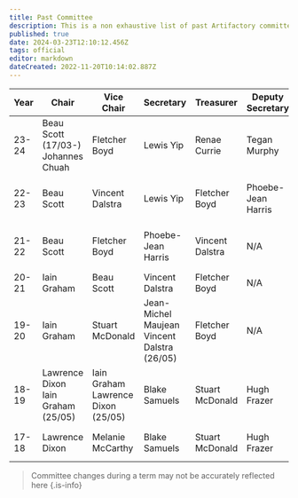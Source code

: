 ```yaml
---
title: Past Committee
description: This is a non exhaustive list of past Artifactory committees.
published: true
date: 2024-03-23T12:10:12.456Z
tags: official
editor: markdown
dateCreated: 2022-11-20T10:14:02.887Z
---
```


| Year  | Chair | Vice Chair | Secretary | Treasurer | Deputy Secretary | Deputy Treasurer | OCM | OCM | OCM | OCM | OCM | OCM |
| ----- | ----- | ---------- | --------- | --------- | ---------------- | ---------------- | --- | --- | --- | --- | --- | --- |
| 23-24 | Beau Scott (17/03-)<br>Johannes Chuah | Fletcher Boyd | Lewis Yip | Renae Currie | Tegan Murphy | Ben Connor | Johannes Chuah | Joshua Rospondek | Vacant | N/A | N/A | N/A |
| 22-23 | Beau Scott  | Vincent Dalstra | Lewis Yip | Fletcher Boyd | Phoebe-Jean Harris | Ben Connor + Renae Currie | Johannes Chuah (-17/03) | Joshua Rospondek | Vacant | N/A | N/A | N/A |
| 21-22 | Beau Scott  | Fletcher Boyd   | Phoebe-Jean Harris | Vincent Dalstra | N/A | Ben Connor | Iain Graham | Jason Kongchouy | Jeremiah Finch<br>Vacant (??/??) | Johannes Chuah | Joshua Rospondek | N/A |
| 20-21 | Iain Graham | Beau Scott      | Vincent Dalstra    | Fletcher Boyd   | N/A | N/A | Blake Samuels | Jason Kongchouy | Judith Huang | Lisa McCarthy | Scott Simons	| Steve Hodges |
| 19-20 | Iain Graham | Stuart McDonald | Jean-Michel Maujean<br>Vincent Dalstra (26/05) | Fletcher Boyd   | N/A | N/A | Hugh Fraser | Lauren Amos | Melanie McCarthy | Scott Simons | Steve Hodges | Vincent Dalstra<br>Jean-Michel Maujean (26/05) |
| 18-19 | Lawrence Dixon<br>Iain Graham (25/05) | Iain Graham<br>Lawrence Dixon (25/05) | Blake Samuels | Stuart McDonald | Hugh Frazer | Melanie McCarthy<br>Fletcher Boyd (25/05) | Fletcher Boyd<br>Melanie McCarthy (25/05) | Lauren Amos | Scott Simons | Steve Hodges | N/A | N/A |
| 17-18 | Lawrence Dixon | Melanie McCarthy | Blake Samuels | Stuart McDonald | Hugh Frazer | Tim Gilchrist | James Felix Sim | Jean-Michel Maujean | Steve Hodges | Tanner Perham | N/A | N/A |

> Committee changes during a term may not be accurately reflected here
{.is-info}

